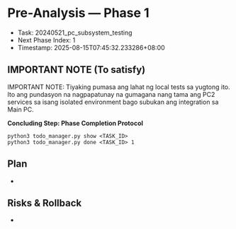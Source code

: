 # Pre-Analysis — Phase 1

- Task: 20240521_pc_subsystem_testing
- Next Phase Index: 1
- Timestamp: 2025-08-15T07:45:32.233286+08:00

## IMPORTANT NOTE (To satisfy)
IMPORTANT NOTE: Tiyaking pumasa ang lahat ng local tests sa yugtong ito. Ito ang pundasyon na nagpapatunay na gumagana nang tama ang PC2 services sa isang isolated environment bago subukan ang integration sa Main PC.



**Concluding Step: Phase Completion Protocol**
```
python3 todo_manager.py show <TASK_ID>
python3 todo_manager.py done <TASK_ID> 1
```

## Plan
- 

## Risks & Rollback
- 
